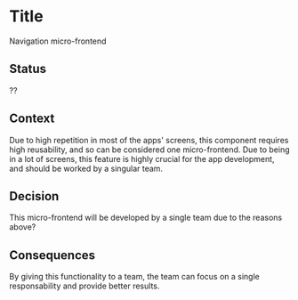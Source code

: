 # Title

Navigation micro-frontend

## Status

??

## Context

Due to high repetition in most of the apps' screens, this component requires high reusability, and so can be considered one micro-frontend. Due to being in a lot of screens, this feature is highly crucial for the app development, and should be worked by a singular team.

## Decision

This micro-frontend will be developed by a single team due to the reasons above?

## Consequences

By giving this functionality to a team, the team can focus on a single responsability and provide better results. 